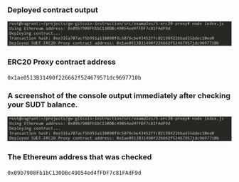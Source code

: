 ### Deployed contract output
   <img src="deployed-contract-output.JPG">

### ERC20 Proxy contract address

   `0x1ae0513B31490f226662f524679571dc9697710b`

### A screenshot of the console output immediately after checking your SUDT balance.

   <img src="deployed-contract-output.JPG">

### The Ethereum address that was checked

   `0x09b7908Fb1bC130DBc49054ed4fFDF7c81FAdF9d`

